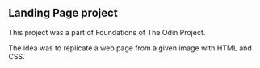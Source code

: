 ## Landing Page project

This project was a part of Foundations of The Odin Project.

The idea was to replicate a web page from a given image with HTML and CSS.